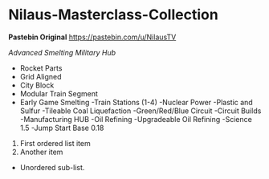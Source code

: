 # Nilaus-Masterclass-Collection
**Pastebin Original** https://pastebin.com/u/NilausTV

*Advanced Smelting*
*Military Hub*
* Rocket Parts 
* Grid Aligned
* City Block
* Modular Train Segment
* Early Game Smelting
 -Train Stations (1-4)
 -Nuclear Power
 -Plastic and Sulfur
 -Tileable Coal Liquefaction
 -Green/Red/Blue Circuit
 -Circuit Builds
 -Manufacturing HUB
 -Oil Refining
 -Upgradeable Oil Refining
 -Science 1.5 
 -Jump Start Base 0.18
1. First ordered list item
2. Another item
  * Unordered sub-list.
